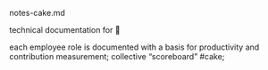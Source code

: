 notes-cake.md

technical documentation for :cake:

each employee role is documented with a basis for productivity and contribution measurement; collective “scoreboard” #cake; 

